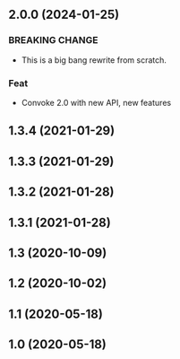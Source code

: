 ## 2.0.0 (2024-01-25)

### BREAKING CHANGE

- This is a big bang rewrite from scratch.

### Feat

- Convoke 2.0 with new API, new features

## 1.3.4 (2021-01-29)

## 1.3.3 (2021-01-29)

## 1.3.2 (2021-01-28)

## 1.3.1 (2021-01-28)

## 1.3 (2020-10-09)

## 1.2 (2020-10-02)

## 1.1 (2020-05-18)

## 1.0 (2020-05-18)
